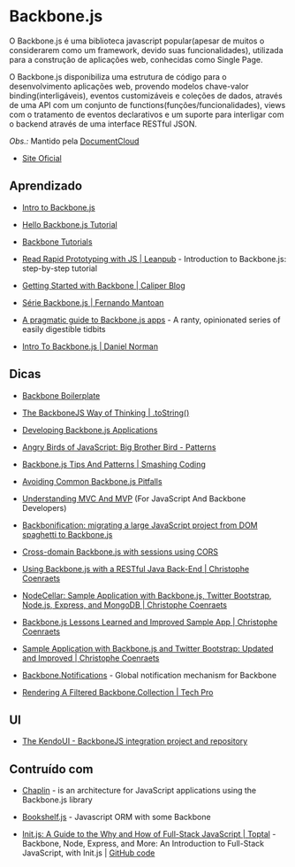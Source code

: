 # Backbone.js

O Backbone.js é uma biblioteca javascript popular(apesar de muitos o considerarem como um framework, devido suas funcionalidades), utilizada para a construção de aplicações web, conhecidas como Single Page. 

O Backbone.js disponibiliza uma estrutura de código para o desenvolvimento aplicações web, provendo modelos chave-valor binding(interligáveis), eventos customizáveis e coleções de dados, através de uma API com um conjunto de functions(funções/funcionalidades), views com o tratamento de eventos declarativos e um suporte para interligar com o backend através de uma interface RESTful JSON.


*Obs.:* Mantido pela [DocumentCloud](http://www.documentcloud.org/)

* [Site Oficial](http://documentcloud.github.com/backbone/)


## Aprendizado

* [Intro to Backbone.js](http://elijahmanor.github.com/talks/intro-to-backbonejs/index.html)

* [Hello Backbone.js Tutorial](http://arturadib.com/hello-backbonejs/)

* [Backbone Tutorials](http://backbonetutorials.com/)

* [Read Rapid Prototyping with JS | Leanpub](https://leanpub.com/rapid-prototyping-with-js/read) - Introduction to Backbone.js: step-by-step tutorial

* [Getting Started with Backbone | Caliper Blog](http://caliper.io/blog/2013/Getting-Started-With-Backbone/)

* [Série Backbone.js | Fernando Mantoan](http://fernandomantoan.com/category/serie-backbone-js/)

* [A pragmatic guide to Backbone.js apps](http://pragmatic-backbone.com/) - A ranty, opinionated series of easily digestible tidbits

* [Intro To Backbone.js | Daniel Norman](http://2color.github.io/2014/04/04/intro-to-backbone/)


## Dicas

* [Backbone Boilerplate](http://backboneboilerplate.com/)

* [The BackboneJS Way of Thinking | .toString()](http://www.to-string.com/2013/04/20/the-backbonejs-way-of-thinking/)

* [Developing Backbone.js Applications](http://addyosmani.github.com/backbone-fundamentals/)

* [Angry Birds of JavaScript: Big Brother Bird - Patterns](http://www.elijahmanor.com/2013/04/angry-birds-of-javascript-big-brother.html)

* [Backbone.js Tips And Patterns | Smashing Coding](http://coding.smashingmagazine.com/2013/08/09/backbone-js-tips-patterns/)

* [Avoiding Common Backbone.js Pitfalls](http://ozkatz.github.com/avoiding-common-backbonejs-pitfalls.html)

* [Understanding MVC And MVP](http://addyosmani.com/blog/understanding-mvc-and-mvp-for-javascript-and-backbone-developers/) (For JavaScript And Backbone Developers)

* [Backbonification: migrating a large JavaScript project from DOM spaghetti to Backbone.js](http://www.ofbrooklyn.com/2012/11/13/backbonification-migrating-javascript-to-backbone/)

* [Cross-domain Backbone.js with sessions using CORS](http://backbonetutorials.com/cross-domain-sessions/)

* [Using Backbone.js with a RESTful Java Back-End | Christophe Coenraets](http://coenraets.org/blog/2012/01/using-backbone-js-with-a-restful-java-back-end/)

* [NodeCellar: Sample Application with Backbone.js, Twitter Bootstrap, Node.js, Express, and MongoDB | Christophe Coenraets](http://coenraets.org/blog/2012/10/nodecellar-sample-application-with-backbone-js-twitter-bootstrap-node-js-express-and-mongodb/)

* [Backbone.js Lessons Learned and Improved Sample App | Christophe Coenraets](http://coenraets.org/blog/2012/01/backbone-js-lessons-learned-and-improved-sample-app/)

* [Sample Application with Backbone.js and Twitter Bootstrap: Updated and Improved | Christophe Coenraets](http://coenraets.org/blog/2013/04/sample-application-with-backbone-js-and-twitter-bootstrap-updated-and-improved/)

* [Backbone.Notifications](http://fatiherikli.github.com/backbone-notifications/) - Global notification mechanism for Backbone

* [Rendering A Filtered Backbone.Collection | Tech Pro](http://tech.pro/tutorial/1519/rendering-a-filtered-backbonecollection)


## UI

* [The KendoUI - BackboneJS integration project and repository](http://www.kendoui.com/blogs/teamblog/posts/13-04-11/the-kendoui-backbone-integration-project-and-repository.aspx)


## Contruído com

* [Chaplin](http://chaplinjs.org/) - is an architecture for JavaScript applications using the Backbone.js library

* [Bookshelf.js](http://bookshelfjs.org/) - Javascript ORM with some Backbone

* [Init.js: A Guide to the Why and How of Full-Stack JavaScript | Toptal](http://www.toptal.com/javascript/guide-to-full-stack-javascript-initjs) - Backbone, Node, Express, and More: An Introduction to Full-Stack JavaScript, with Init.js | [GitHub code](https://github.com/picanteverde/init)

